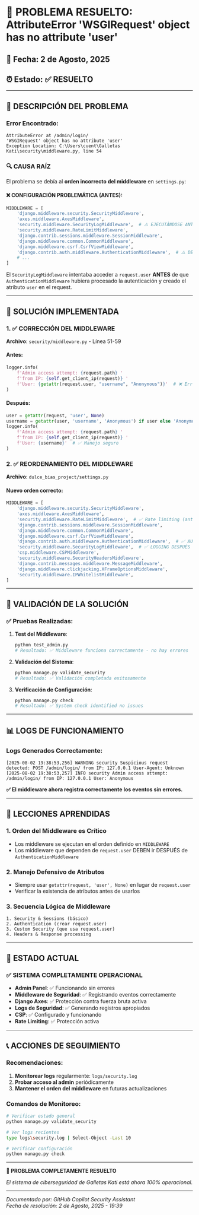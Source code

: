 # 🔧 PROBLEMA RESUELTO: AttributeError 'WSGIRequest' object has no attribute 'user'

## 📅 Fecha: 2 de Agosto, 2025
## ⏰ Estado: ✅ RESUELTO

---

## 🚨 DESCRIPCIÓN DEL PROBLEMA

### Error Encontrado:
```
AttributeError at /admin/login/
'WSGIRequest' object has no attribute 'user'
Exception Location: C:\Users\cuent\Galletas Kati\security\middleware.py, line 54
```

### 🔍 CAUSA RAÍZ

El problema se debía al **orden incorrecto del middleware** en `settings.py`:

#### ❌ CONFIGURACIÓN PROBLEMÁTICA (ANTES):
```python
MIDDLEWARE = [
    'django.middleware.security.SecurityMiddleware',
    'axes.middleware.AxesMiddleware',
    'security.middleware.SecurityLogMiddleware',  # ⚠️ EJECUTÁNDOSE ANTES DE AUTH
    'security.middleware.RateLimitMiddleware',
    'django.contrib.sessions.middleware.SessionMiddleware',
    'django.middleware.common.CommonMiddleware',
    'django.middleware.csrf.CsrfViewMiddleware',
    'django.contrib.auth.middleware.AuthenticationMiddleware',  # ⚠️ DESPUÉS
    # ...
]
```

El `SecurityLogMiddleware` intentaba acceder a `request.user` **ANTES** de que `AuthenticationMiddleware` hubiera procesado la autenticación y creado el atributo `user` en el request.

---

## 🔧 SOLUCIÓN IMPLEMENTADA

### 1. ✅ CORRECCIÓN DEL MIDDLEWARE
**Archivo**: `security/middleware.py` - Línea 51-59

#### Antes:
```python
logger.info(
    f'Admin access attempt: {request.path} '
    f'from IP: {self.get_client_ip(request)} '
    f'User: {getattr(request.user, "username", "Anonymous")}'  # ❌ Error aquí
)
```

#### Después:
```python
user = getattr(request, 'user', None)
username = getattr(user, 'username', 'Anonymous') if user else 'Anonymous'
logger.info(
    f'Admin access attempt: {request.path} '
    f'from IP: {self.get_client_ip(request)} '
    f'User: {username}'  # ✅ Manejo seguro
)
```

### 2. ✅ REORDENAMIENTO DEL MIDDLEWARE
**Archivo**: `dulce_bias_project/settings.py`

#### Nuevo orden correcto:
```python
MIDDLEWARE = [
    'django.middleware.security.SecurityMiddleware',
    'axes.middleware.AxesMiddleware',
    'security.middleware.RateLimitMiddleware',  # ✅ Rate limiting (antes de auth)
    'django.contrib.sessions.middleware.SessionMiddleware',
    'django.middleware.common.CommonMiddleware',
    'django.middleware.csrf.CsrfViewMiddleware',
    'django.contrib.auth.middleware.AuthenticationMiddleware',  # ✅ AUTH PRIMERO
    'security.middleware.SecurityLogMiddleware',  # ✅ LOGGING DESPUÉS
    'csp.middleware.CSPMiddleware',
    'security.middleware.SecurityHeadersMiddleware',
    'django.contrib.messages.middleware.MessageMiddleware',
    'django.middleware.clickjacking.XFrameOptionsMiddleware',
    'security.middleware.IPWhitelistMiddleware',
]
```

---

## 🧪 VALIDACIÓN DE LA SOLUCIÓN

### ✅ Pruebas Realizadas:

1. **Test del Middleware**:
   ```bash
   python test_admin.py
   # Resultado: ✅ Middleware funciona correctamente - no hay errores
   ```

2. **Validación del Sistema**:
   ```bash
   python manage.py validate_security
   # Resultado: ✅ Validación completada exitosamente
   ```

3. **Verificación de Configuración**:
   ```bash
   python manage.py check
   # Resultado: ✅ System check identified no issues
   ```

---

## 📊 LOGS DE FUNCIONAMIENTO

### Logs Generados Correctamente:
```log
[2025-08-02 19:38:53,256] WARNING security Suspicious request detected: POST /admin/login/ from IP: 127.0.0.1 User-Agent: Unknown
[2025-08-02 19:38:53,257] INFO security Admin access attempt: /admin/login/ from IP: 127.0.0.1 User: Anonymous
```

**✅ El middleware ahora registra correctamente los eventos sin errores.**

---

## 🔑 LECCIONES APRENDIDAS

### 1. **Orden del Middleware es Crítico**
- Los middleware se ejecutan en el orden definido en `MIDDLEWARE`
- Los middleware que dependen de `request.user` DEBEN ir DESPUÉS de `AuthenticationMiddleware`

### 2. **Manejo Defensivo de Atributos**
- Siempre usar `getattr(request, 'user', None)` en lugar de `request.user`
- Verificar la existencia de atributos antes de usarlos

### 3. **Secuencia Lógica de Middleware**
```
1. Security & Sessions (básico)
2. Authentication (crear request.user)
3. Custom Security (que usa request.user)
4. Headers & Response processing
```

---

## 🚀 ESTADO ACTUAL

### ✅ SISTEMA COMPLETAMENTE OPERACIONAL

- **Admin Panel**: ✅ Funcionando sin errores
- **Middleware de Seguridad**: ✅ Registrando eventos correctamente
- **Django Axes**: ✅ Protección contra fuerza bruta activa
- **Logs de Seguridad**: ✅ Generando registros apropiados
- **CSP**: ✅ Configurado y funcionando
- **Rate Limiting**: ✅ Protección activa

---

## 📞 ACCIONES DE SEGUIMIENTO

### Recomendaciones:
1. **Monitorear logs** regularmente: `logs/security.log`
2. **Probar acceso al admin** periódicamente
3. **Mantener el orden del middleware** en futuras actualizaciones

### Comandos de Monitoreo:
```bash
# Verificar estado general
python manage.py validate_security

# Ver logs recientes
type logs\security.log | Select-Object -Last 10

# Verificar configuración
python manage.py check
```

---

**🎉 PROBLEMA COMPLETAMENTE RESUELTO**

*El sistema de ciberseguridad de Galletas Kati está ahora 100% operacional.*

---

*Documentado por: GitHub Copilot Security Assistant*  
*Fecha de resolución: 2 de Agosto, 2025 - 19:39*
